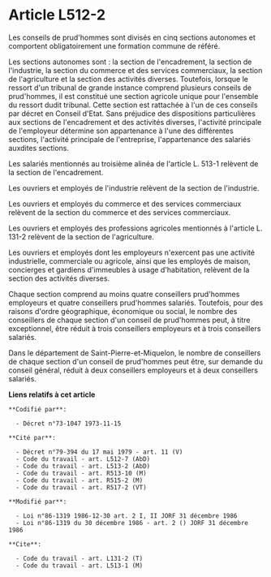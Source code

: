 # Article L512-2

Les conseils de prud'hommes sont divisés en cinq sections autonomes et comportent obligatoirement une formation commune de
référé.

Les sections autonomes sont : la section de l'encadrement, la section de l'industrie, la section du commerce et des services
commerciaux, la section de l'agriculture et la section des activités diverses. Toutefois, lorsque le ressort d'un tribunal de
grande instance comprend plusieurs conseils de prud'hommes, il est constitué une section agricole unique pour l'ensemble du
ressort dudit tribunal. Cette section est rattachée à l'un de ces conseils par décret en Conseil d'Etat. Sans préjudice des
dispositions particulières aux sections de l'encadrement et des activités diverses, l'activité principale de l'employeur
détermine son appartenance à l'une des différentes sections, l'activité principale de l'entreprise, l'appartenance des
salariés auxdites sections.

Les salariés mentionnés au troisième alinéa de l'article L. 513-1 relèvent de la section de l'encadrement.

Les ouvriers et employés de l'industrie relèvent de la section de l'industrie.

Les ouvriers et employés du commerce et des services commerciaux relèvent de la section du commerce et des services
commerciaux.

Les ouvriers et employés des professions agricoles mentionnés à l'article L. 131-2 relèvent de la section de l'agriculture.

Les ouvriers et employés dont les employeurs n'exercent pas une activité industrielle, commerciale ou agricole, ainsi que les
employés de maison, concierges et gardiens d'immeubles à usage d'habitation, relèvent de la section des activités diverses.

Chaque section comprend au moins quatre conseillers prud'hommes employeurs et quatre conseillers prud'hommes salariés.
Toutefois, pour des raisons d'ordre géographique, économique ou social, le nombre des conseillers de chaque section d'un
conseil de prud'hommes peut, à titre exceptionnel, être réduit à trois conseillers employeurs et à trois conseillers
salariés.

Dans le département de Saint-Pierre-et-Miquelon, le nombre de conseillers de chaque section d'un conseil de prud'hommes peut
être, sur demande du conseil général, réduit à deux conseillers employeurs et à deux conseillers salariés.

**Liens relatifs à cet article**

	**Codifié par**:

	  - Décret n°73-1047 1973-11-15

	**Cité par**:

	  - Décret n°79-394 du 17 mai 1979 - art. 11 (V)
	  - Code du travail - art. L512-7 (AbD)
	  - Code du travail - art. L513-2 (AbD)
	  - Code du travail - art. R513-10 (M)
	  - Code du travail - art. R515-2 (M)
	  - Code du travail - art. R517-2 (VT)

	**Modifié par**:

	  - Loi n°86-1319 1986-12-30 art. 2 I, II JORF 31 décembre 1986
	  - Loi n°86-1319 du 30 décembre 1986 - art. 2 () JORF 31 décembre 1986

	**Cite**:

	  - Code du travail - art. L131-2 (T)
	  - Code du travail - art. L513-1 (M)

